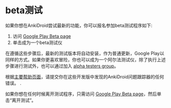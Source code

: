 # beta测试
如果你想在AnkiDroid尝试最新的功能，你可以报名参加beta测试程序如下:

 1. 访问 [Google Play Beta page](https://play.google.com/apps/testing/com.ichi2.anki)
 2. 单击成为一个beta测试仪
 
在遵循这些步骤后，最新的测试版本将自动安装，作为普通更新，Google Play以同样的方式。如果你更喜欢冒险，你也可以成为一个阿尔法测试仪，除了执行上述步骤进行测试外，也可以通过加入 [alpha testers group](https://groups.google.com/g/ankidroidalphatesters)。

根据[主要帮助页面](帮助和支持.md)，请提交你在这些开发版中发现的AnkiDroid问题跟踪器的任何错误。 .

如果你想在任何时候离开测试程序，只需访问 [Google Play Beta page](https://play.google.com/apps/testing/com.ichi2.anki)，然后单击“离开测试”。
